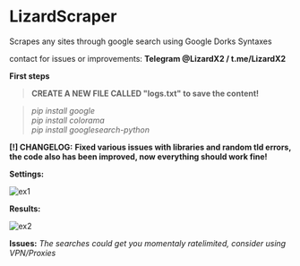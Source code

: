# LizardScraper
Scrapes any sites through google search using Google Dorks Syntaxes

contact for issues or improvements: **Telegram @LizardX2 / t.me/LizardX2**

**First steps**<br />
> **CREATE A NEW FILE CALLED "logs.txt" to save the content!** <br />

> _pip install google_<br />
> _pip install colorama_<br />
> _pip install googlesearch-python_<br />

**[!] CHANGELOG:** **Fixed various issues with libraries and random tld errors, the code also has been improved, now everything should work fine!**

**Settings:**

![ex1](https://user-images.githubusercontent.com/108220470/182152718-a28b92ae-8766-4308-a392-4bd3031bde34.png)


**Results:**

![ex2](https://user-images.githubusercontent.com/108220470/182152788-8445aa81-cf63-4536-9473-f604f8c47f6c.png)



**Issues:** _The searches could get you momentaly ratelimited, consider using VPN/Proxies_
